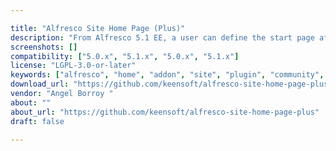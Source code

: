 ```yaml
---

title: "Alfresco Site Home Page (Plus)"
description: "From Alfresco 5.1 EE, a user can define the start page after login to Share. This addon provides an extension to use any arbitrary page as home for every Site (instead of Dashboard page). 1. Site Administrator can define the home page for the Site similarly to related start page definition introduced by Alfresco 5.1 EE. 2. Alfresco Administrator can restore home page for every site to Site Dashboard using Site Manager page at Admin Tools menu. License The plugin is licensed under the LGPL v3.0."
screenshots: []
compatibility: ["5.0.x", "5.1.x", "5.0.x", "5.1.x"]
license: "LGPL-3.0-or-later"
keywords: ["alfresco", "home", "addon", "site", "plugin", "community", "page"]
download_url: "https://github.com/keensoft/alfresco-site-home-page-plus/releases"
vendor: "Angel Borroy ‌"
about: ""
about_url: "https://github.com/keensoft/alfresco-site-home-page-plus"
draft: false

---
```

